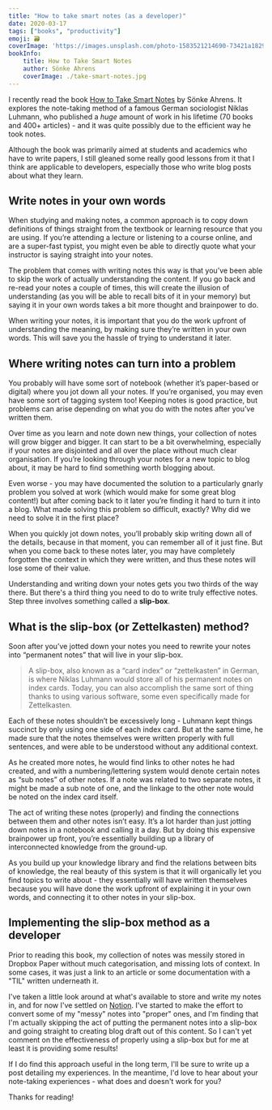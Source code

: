 ```yaml
---
title: "How to take smart notes (as a developer)"
date: 2020-03-17
tags: ["books", "productivity"]
emoji: 🗃️
coverImage: 'https://images.unsplash.com/photo-1583521214690-73421a1829a9?ixlib=rb-1.2.1&ixid=eyJhcHBfaWQiOjEyMDd9&auto=format&fit=crop&w=1950&q=80'
bookInfo:
    title: How to Take Smart Notes
    author: Sönke Ahrens
    coverImage: ./take-smart-notes.jpg
---
```


I recently read the book [How to Take Smart Notes](https://www.goodreads.com/en/book/show/34507927) by Sönke Ahrens. It explores the note-taking method of a famous German sociologist Niklas Luhmann, who published a *huge* amount of work in his lifetime (70 books and 400+ articles) - and it was quite possibly due to the efficient way he took notes.

Although the book was primarily aimed at students and academics who have to write papers, I still gleaned some really good lessons from it that I think are applicable to developers, especially those who write blog posts about what they learn.

## Write notes in your own words

When studying and making notes, a common approach is to copy down definitions of things straight from the textbook or learning resource that you are using. If you’re attending a lecture or listening to a course online, and are a super-fast typist, you might even be able to directly quote what your instructor is saying straight into your notes.

The problem that comes with writing notes this way is that you’ve been able to skip the work of actually understanding the content. If you go back and re-read your notes a couple of times, this will create the illusion of understanding (as you will be able to recall bits of it in your memory) but saying it in your own words takes a bit more thought and brainpower to do.

When writing your notes, it is important that you do the work upfront of understanding the meaning, by making sure they’re written in your own words. This will save you the hassle of trying to understand it later.

## Where writing notes can turn into a problem

You probably will have some sort of notebook (whether it’s paper-based or digital) where you jot down all your notes. If you’re organised, you may even have some sort of tagging system too! Keeping notes is good practice, but problems can arise depending on what you do with the notes after you’ve written them.

Over time as you learn and note down new things, your collection of notes will grow bigger and bigger. It can start to be a bit overwhelming, especially if your notes are disjointed and all over the place without much clear organisation. If you’re looking through your notes for a new topic to blog about, it may be hard to find something worth blogging about.

Even worse - you may have documented the solution to a particularly gnarly problem you solved at work (which would make for some great blog content!) but after coming back to it later you’re finding it hard to turn it into a blog. What made solving this problem so difficult, exactly? Why did we need to solve it in the first place?

When you quickly jot down notes, you’ll probably skip writing down all of the details, because in that moment, you can remember all of it just fine. But when you come back to these notes later, you may have completely forgotten the context in which they were written, and thus these notes will lose some of their value.

Understanding and writing down your notes gets you two thirds of the way there. But there's a third thing you need to do to write truly effective notes. Step three involves something called a **slip-box**.

## What is the slip-box (or Zettelkasten) method?

Soon after you’ve jotted down your notes you need to rewrite your notes into “permanent notes” that will live in your slip-box.

> A slip-box, also known as a “card index” or “zettelkasten” in German, is where Niklas Luhmann would store all of his permanent notes on index cards. Today, you can also accomplish the same sort of thing thanks to using various software, some even specifically made for Zettelkasten.

Each of these notes shouldn’t be excessively long - Luhmann kept things succinct by only using one side of each index card. But at the same time, he made sure that the notes themselves were written properly with full sentences, and were able to be understood without any additional context.

As he created more notes, he would find links to other notes he had created, and with a numbering/lettering system would denote certain notes as “sub notes” of other notes. If a note was related to two separate notes, it might be made a sub note of one, and the linkage to the other note would be noted on the index card itself.

The act of writing these notes (properly) and finding the connections between them and other notes isn’t easy. It’s a lot harder than just jotting down notes in a notebook and calling it a day. But by doing this expensive brainpower up front, you’re essentially building up a library of interconnected knowledge from the ground-up.

As you build up your knowledge library and find the relations between bits of knowledge, the real beauty of this system is that it will organically let you find topics to write about - they essentially will have written themselves because you will have done the work upfront of explaining it in your own words, and connecting it to other notes in your slip-box.

## Implementing the slip-box method as a developer

Prior to reading this book, my collection of notes was messily stored in Dropbox Paper without much categorisation, and missing lots of context. In some cases, it was just a link to an article or some documentation with a "TIL" written underneath it.

I've taken a little look around at what's available to store and write my notes in, and for now I've settled on [Notion](http://notion.so/). I've started to make the effort to convert some of my "messy" notes into "proper" ones, and I'm finding that I'm actually skipping the act of putting the permanent notes into a slip-box and going straight to creating blog draft out of this content. So I can't yet comment on the effectiveness of properly using a slip-box but for me at least it is providing some results!

If I do find this approach useful in the long term, I'll be sure to write up a post detailing my experiences. In the meantime, I'd love to hear about your note-taking experiences - what does and doesn't work for you?

Thanks for reading!